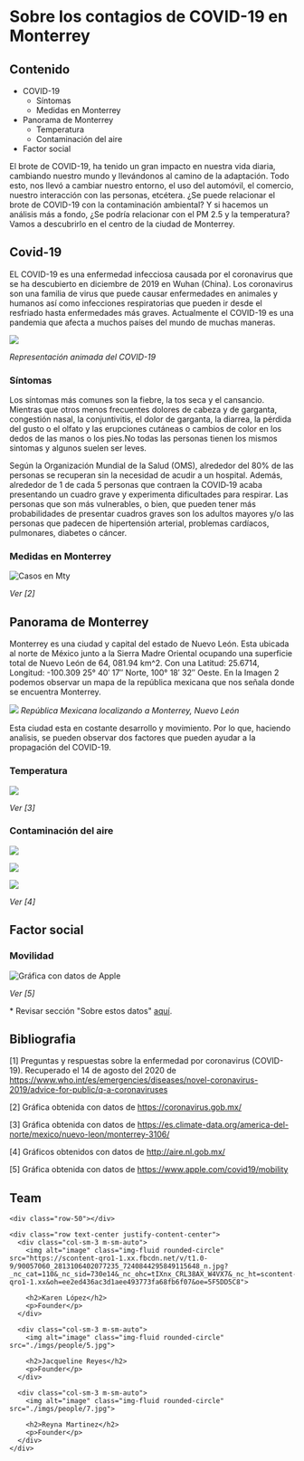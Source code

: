 Sobre los contagios de COVID-19 en Monterrey
===================

## Contenido
- COVID-19
  * Síntomas
  * Medidas en Monterrey
- Panorama de Monterrey
  * Temperatura
  * Contaminación del aire
- Factor social

El brote de COVID-19, ha tenido un gran impacto en nuestra vida diaria, cambiando nuestro mundo y llevándonos al camino de la adaptación. Todo esto, nos llevó a cambiar nuestro entorno, el uso del automóvil, el comercio, nuestro interacción con las personas, etcétera. ¿Se puede relacionar el brote de COVID-19 con la contaminación ambiental? Y si hacemos un análisis más a fondo, ¿Se podría relacionar con el PM 2.5 y la temperatura? Vamos a descubrirlo en el centro de la ciudad de Monterrey.

## Covid-19

EL COVID-19 es una enfermedad infecciosa causada por el coronavirus que se ha descubierto en diciembre de 2019 en Wuhan (China). Los coronavirus son una familia de virus que puede causar enfermedades en animales y humanos así como infecciones respiratorias que pueden ir desde el resfriado hasta enfermedades más graves. Actualmente el COVID-19 es una pandemia que afecta a muchos países del mundo de muchas maneras.

![](https://raw.githubusercontent.com/k488-bit/Challenge_CdeCMx/gh-pages/Images/Coronavirus.gif)

*Representación animada del COVID-19*

### Síntomas

Los síntomas más comunes son la fiebre, la tos seca y el cansancio. Mientras que otros menos frecuentes dolores de cabeza y de garganta, congestión nasal, la conjuntivitis, el dolor de garganta, la diarrea, la pérdida del gusto o el olfato y las erupciones cutáneas o cambios de color en los dedos de las manos o los pies.No todas las personas tienen los mismos sintomas y algunos suelen ser leves. 

Según la Organización Mundial de la Salud (OMS), alrededor del 80% de las personas se recuperan sin la necesidad de acudir a un hospital. Además, alrededor de 1 de cada 5 personas que contraen la COVID‑19 acaba presentando un cuadro grave y experimenta dificultades para respirar. Las personas que son más vulnerables, o bien, que pueden tener más probabilidades de presentar cuadros graves son los adultos mayores y/o las personas que padecen de hipertensión arterial, problemas cardíacos, pulmonares, diabetes o cáncer.

### Medidas en Monterrey

![Casos en Mty](https://raw.githubusercontent.com/k488-bit/Challenge_CdeCMx/master/Images/Figura_Casos_Monterrey.png)

*Ver \[2]*


## Panorama de Monterrey

Monterrey es una ciudad y capital del estado de Nuevo León. Esta ubicada al norte de México junto a la Sierra Madre Oriental ocupando una superficie total de Nuevo León de 64, 081.94 km^2. Con una Latitud: 25.6714, Longitud: -100.309 25° 40′ 17″ Norte, 100° 18′ 32″ Oeste. En la Imagen 2 podemos observar un mapa de la república mexicana que nos señala donde se encuentra Monterrey.

![](https://raw.githubusercontent.com/k488-bit/Challenge_CdeCMx/gh-pages/Images/117645984_681250895804238_3205561972497632758_n.png)
*República Mexicana localizando a Monterrey, Nuevo León*

Esta ciudad esta en costante desarrollo y movimiento. Por lo que, haciendo analisis, se pueden observar dos factores que pueden ayudar a la propagación del COVID-19.

### Temperatura

![](https://raw.githubusercontent.com/k488-bit/Challenge_CdeCMx/master/Images/Figura_Climatologia_Mty.png)

*Ver \[3]*

### Contaminación del aire

![](https://raw.githubusercontent.com/k488-bit/Challenge_CdeCMx/master/Images/pollutants_raw.png)

![](https://raw.githubusercontent.com/k488-bit/Challenge_CdeCMx/master/Images/daily_mean_pollutants.png)

![](https://raw.githubusercontent.com/k488-bit/Challenge_CdeCMx/master/Images/daily_max_pollutants.png)

*Ver \[4]*


## Factor social

### Movilidad

![Gráfica con datos de Apple](https://raw.githubusercontent.com/k488-bit/Challenge_CdeCMx/master/Images/Figura_Mobility_Apple.png)

*Ver \[5]*

\* Revisar sección "Sobre estos datos" [aquí](https://www.apple.com/covid19/mobility).



## Bibliografia

\[1] Preguntas y respuestas sobre la enfermedad por coronavirus (COVID-19). Recuperado el 14 de agosto del 2020 de <https://www.who.int/es/emergencies/diseases/novel-coronavirus-2019/advice-for-public/q-a-coronaviruses>

\[2] Gráfica obtenida con datos de <https://coronavirus.gob.mx/>

\[3] Gráfica obtenida con datos de <https://es.climate-data.org/america-del-norte/mexico/nuevo-leon/monterrey-3106/>

\[4] Gráficos obtenidos con datos de <http://aire.nl.gob.mx/>

\[5] Gráfica obtenida con datos de <https://www.apple.com/covid19/mobility>


<section class="fdb-block team-2">
  <div class="container">
    <div class="row text-center justify-content-center">
      <div class="col-8">
        <h1>Team</h1>
      </div>
    </div>

    <div class="row-50"></div>

    <div class="row text-center justify-content-center">
      <div class="col-sm-3 m-sm-auto">
        <img alt="image" class="img-fluid rounded-circle" src="https://scontent-qro1-1.xx.fbcdn.net/v/t1.0-9/90057060_2813106402077235_7240844295849115648_n.jpg?_nc_cat=110&_nc_sid=730e14&_nc_ohc=tIXnx_CRL38AX_W4VX7&_nc_ht=scontent-qro1-1.xx&oh=ee2ed436ac3d1aee493773fa68fb6f07&oe=5F5DD5C8">

        <h2>Karen López</h2>
        <p>Founder</p>
      </div>

      <div class="col-sm-3 m-sm-auto">
        <img alt="image" class="img-fluid rounded-circle" src="./imgs/people/5.jpg">

        <h2>Jacqueline Reyes</h2>
        <p>Founder</p>
      </div>

      <div class="col-sm-3 m-sm-auto">
        <img alt="image" class="img-fluid rounded-circle" src="./imgs/people/7.jpg">

        <h2>Reyna Martinez</h2>
        <p>Founder</p>
      </div>
    </div>
  </div>
</section>
